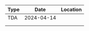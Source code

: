 | Type | Date       | Location |
| ---- | ---------- | -------- |
| TDA  | 2024-04-14 |          |
|      |            |          |
|      |            |          |
